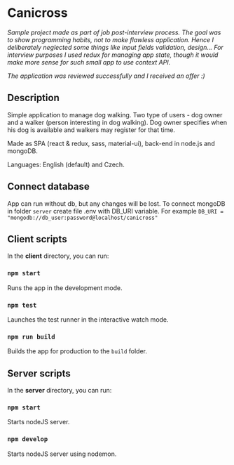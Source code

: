 # Canicross

*Sample project made as part of job post-interview process. The goal was to show programming habits, not to make flawless application. Hence I deliberately neglected some things like input fields validation, design...
For interview purposes I used redux for managing app state, though it would make more sense for such small app to use context API.*

*The application was reviewed successfully and I received an offer :)*

## Description

Simple application to manage dog walking. Two type of users - dog owner and a walker (person interesting in dog walking). Dog owner specifies when his dog is available and walkers may register for that time.

Made as SPA (react & redux, sass, material-ui), back-end in node.js and mongoDB.

Languages: English (default) and Czech.

## Connect database

App can run without db, but any changes will be lost. To connect mongoDB in folder `server` create file .env with DB_URI variable. For example `DB_URI = "mongodb://db_user:password@localhost/canicross"`

## Client scripts

In the **client** directory, you can run:

### `npm start`

Runs the app in the development mode.

### `npm test`

Launches the test runner in the interactive watch mode.

### `npm run build`

Builds the app for production to the `build` folder.

## Server scripts

In the **server** directory, you can run:

### `npm start`

Starts nodeJS server.

### `npm develop`

Starts nodeJS server using nodemon.
